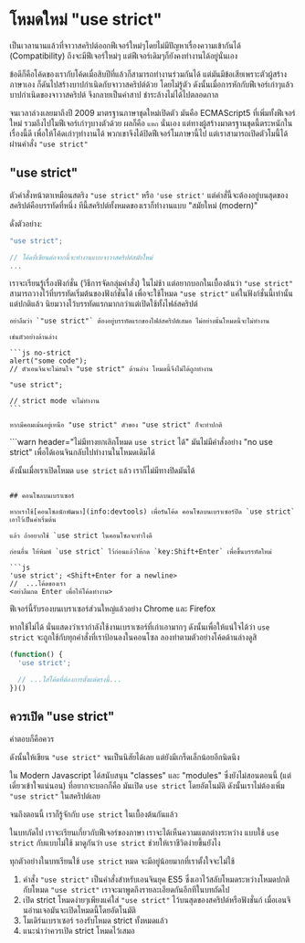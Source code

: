 # โหมดใหม่ "use strict"

เป็นเวลานานแล้วที่จาวาสคริปต์ออกฟีเจอร์ใหม่ๆโดยไม่มีปัญหาเรื่องความเข้ากันได้ (Compatibility) ถึงจะมีฟีเจอร์ใหม่ๆ แต่ฟีเจอร์เดิมๆก็ยังคงทำงานได้อยู่นั่นเอง

ข้อดีก็คือโค้ดของเรากับโค้ดเมื่อสิบปีที่แล้วก็สามารถทำงานร่วมกันได้ แต่มันมีข้อเสียเพราะตัวผู้สร้างภาษาเอง ก็ดันไปสร้างบาปกำเนิดกับจาวาสคริปต์ด้วย โดยไม่รู้ตัว ดังนั้นเมื่อการหักกับฟีเจอร์เก่าๆแล้ว บาปกำเนิดของจาวาสคริปต์ จึงกลายเป็นคำสาป ชำระล้างไม่ได้ไปตลอดกาล

จนเวลาล่วงเลยมาถึงปี 2009 มาตรฐานภาษาชุดใหม่เปิดตัว มันคือ ECMAScript5 ที่เพิ่มทั้งฟีเจอร์ใหม่ รวมถึงไปโมฟีเจอร์เก่าๆบางตัวด้วย ผลก็คือ `แหก` นั่นเอง แต่ทางผู้สร้างมาตรฐานชุดนี้ตระหนักในเรื่องนี้ดี เพื่อให้โค้ดเก่าๆทำงานได้ พวกเขาจึงได้ปิดฟีเจอร์โมภาษานี้ไป แต่เราสามารถเปิดตัวโมนี้ได้ผ่านคำสั่ง `"use strict"`

## "use strict"

ตัวคำสั่งหน้าตาเหมือนสตริง `"use strict"` หรือ `'use strict'` แต่คำสั่นี้จะต้องอยู่บนสุดของสคริปต์คือบรรทัดที่หนึ่ง ทีนี้สคริปต์ทั้งหมดของเราก็ทำงานแบบ "สมัยใหม่ (modern)"

ดั่งตัวอย่าง:

```js
"use strict";

// โค้ดที่เขียนต่อจากนี้จะทำงานแบบจาวาสคริปต์สมัยใหม่
...
```

เราจะเรียนรู้เรื่องฟังก์ชั่น (วิธีการจัดกลุ่มคำสั่ง) ในไม่ช้า แต่อยากบอกในเบื้องต้นว่า `"use strict"` สามารถวางไว้ที่บรรทัดเริ่มต้นของฟังก์ชั่นได้ เพื่อจะใช้โหมด `"use strict"` แค่ในฟังก์ชั่นนี้เท่านั้น แต่ปกติแล้ว นิยมวางไว้บรรทัดแรกมากกว่าแต่เปิดใช้ทั้งไฟล์สคริปต์


````warn header="อย่าลืมว่า \"use strict\" ต้องอยู่บรรทัดแรกเสมอ"
อย่าลืมว่า `"use strict"` ต้องอยู่บรรทัดแรกของไฟล์สคริปต์เสมอ ไม่อย่างนั้นโหมดนี้จะไม่ทำงาน

เช่นตัวอย่างด้านล่าง

```js no-strict
alert("some code");
// ตัวเอนจินจะไม่สนใจ "use strict" ด้านล่าง โหมดนี้จึงไม่ได้ถูกทำงาน

"use strict";

// strict mode จะไม่ทำงาน
```

หากมีคอมเม้นอยู่เหนือ "use strict" ตัวของ "use strict" ก็จะทำปกติ
````

```warn header="ไม่มีทางยกเลิกโหมด `use strict` ได้"
มันไม่มีคำสั่งอย่าง "no use strict" เพื่อได้เอนจินกลับไปทำงานในโหมดเดิมได้

ดังนั้นเมื่อเราเปิดโหมด `use strict` แล้ว เราก็ไม่มีทางปิดมันได้
```

## คอนโซลบนเบราเซอร์

หากเราใช้[คอนโซลนักพัฒนา](info:devtools) เพื่อรันโค้ด คอนโซลบนเบราเซอร์ปิด `use strict` เอาไว้เป็นค่าเริ่มต้น

แล้ว ถ้าอยากใช้ `use strict ในคอนโซลจะทำไงดี

ก่อนอื่น ให้พิมพ์ `use strict` ไว้ก่อนแล้วให้กด `key:Shift+Enter` เพื่อขึ้นบรรทัดใหม่

```js
'use strict'; <Shift+Enter for a newline>
//  ...โค้ดของเรา
<อย่าลืมกด Enter เพื่อให้โค้ดทำงาน>
```

ฟีเจอร์นี้รับรองบนเบราเซอร์ส่วนใหญ่แล้วอย่าง Chrome และ Firefox

หากใช้ไม่ได้ นั่นแสดงว่าเรากำลังใช้งานเบราเซอร์ที่เก่าเอามากๆ ดังนั้นเพื่อให้แน่ใจได้ว่า `use strict` จะถูกใช้กับทุกคำสั่งที่เราป้อนลงในคอนโซล ลองทำตามตัวอย่างโค้ดด้านล่างดูสิ

```js
(function() {
  'use strict';

  // ...ใส่โค้ดที่ต้องการตั้งแต่ตรงนี้...
})()
```

## ควรเปิด "use strict" 

คำตอบก็คือควร

ดังนั้นให้เขียน `"use strict"` จนเป็นนิสัยได้เลย แต่ยังมีเกร็ดเล็กน้อยอีกนิดนึง

ใน Modern Javascript ได้สนับสนุน "classes" และ "modules" ซึ่งยังไม่สอนตอนนี้ (แต่เดี๋ยวเข้าใจแน่นอน) ที่อยากจะบอกก็คือ มันเปิด `use strict` โดยอัตโนมัติ ดังนั้นเราไม่ต้องเพิ่ม `"use strict"` ในสคริปต์เลย

จนถึงตอนนี้ เราก็รู้จักกับ `use strict` ในเบื้องต้นกันแล้ว

ในบทภัดไป เราจะเรียนเกี่ยวกับฟีเจอร์ของภาษา เราจะได้เห็นความแตกต่างระหว่าง แบบใช้ `use strict` กับแบบไม่ใช้ มาดูกันว่า `use strict` ช่วยให้เราชีวิตง่ายขึ้นยังไง

ทุกตัวอย่างในบทเรียนใช้ `use strict` หมด จะมีอยู่น้อยมากที่เราตั้งใจจะไม่ใช้

1. คำสั่ง `"use strict"` เป็นคำสั่งสำหรับเอนจินยุค ES5 ซึ่งเอาไว้สลับโหมดระหว่างโหมดปกติกับโหมด `"use strict"` เราจะมาพูดถึงรายละเอียดกันอีกทีในบทถัดไป
2. เปิด strict โหมดง่ายๆเพียงแค่ใส่ `"use strict"` ไว้บนสุดของสคริปต์หรือฟังชั่นก์ เมื่อเอนจินอ่านเจอมันจะเปิดโหมดนี้โดยอัตโนมัติ
3. โมเดิร์นเบราเซอร์ รองรับโหมด strict ทั้งหมดแล้ว
4. แนะนำว่าควรเปิด strict โหมดไว้เสมอ

